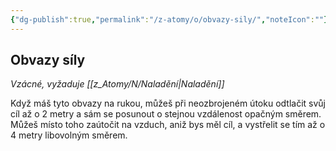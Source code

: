 ```yaml
---
{"dg-publish":true,"permalink":"/z-atomy/o/obvazy-sily/","noteIcon":""}
---
```


## Obvazy síly  
*Vzácné, vyžaduje [[z_Atomy/N/Naladění\|Naladění]]*

Když máš tyto obvazy na rukou, můžeš při neozbrojeném útoku odtlačit svůj cíl až o 2 metry a sám se posunout o stejnou vzdálenost opačným směrem. Můžeš místo toho zaútočit na vzduch, aniž bys měl cíl, a vystřelit se tím až o 4 metry libovolným směrem.